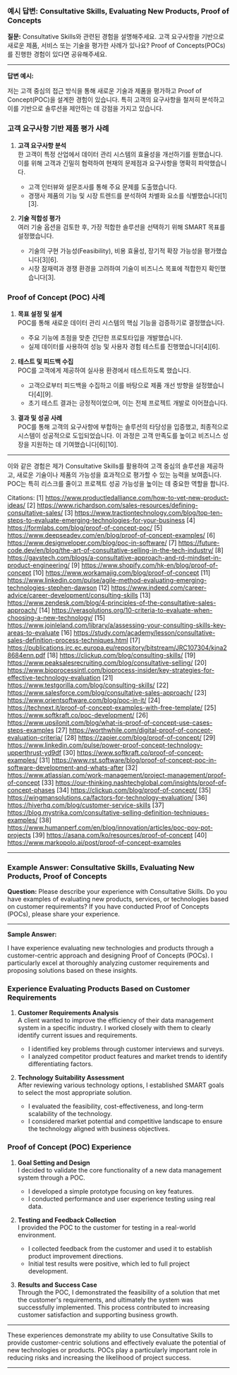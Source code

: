 ### 예시 답변: Consultative Skills, Evaluating New Products, Proof of Concepts

**질문:** Consultative Skills와 관련된 경험을 설명해주세요. 고객 요구사항을 기반으로 새로운 제품, 서비스 또는 기술을 평가한 사례가 있나요? Proof of Concepts(POCs)를 진행한 경험이 있다면 공유해주세요.

---

**답변 예시:**

저는 고객 중심의 접근 방식을 통해 새로운 기술과 제품을 평가하고 Proof of Concept(POC)을 설계한 경험이 있습니다. 특히 고객의 요구사항을 철저히 분석하고 이를 기반으로 솔루션을 제안하는 데 강점을 가지고 있습니다.

### **고객 요구사항 기반 제품 평가 사례**
1. **고객 요구사항 분석**  
   한 고객이 특정 산업에서 데이터 관리 시스템의 효율성을 개선하기를 원했습니다. 이를 위해 고객과 긴밀히 협력하여 현재의 문제점과 요구사항을 명확히 파악했습니다.  
   - 고객 인터뷰와 설문조사를 통해 주요 문제를 도출했습니다.  
   - 경쟁사 제품의 기능 및 시장 트렌드를 분석하여 차별화 요소를 식별했습니다[1][3].

2. **기술 적합성 평가**  
   여러 기술 옵션을 검토한 후, 가장 적합한 솔루션을 선택하기 위해 SMART 목표를 설정했습니다.  
   - 기술의 구현 가능성(Feasibility), 비용 효율성, 장기적 확장 가능성을 평가했습니다[3][6].  
   - 시장 잠재력과 경쟁 환경을 고려하여 기술이 비즈니스 목표에 적합한지 확인했습니다[3].

### **Proof of Concept (POC) 사례**
1. **목표 설정 및 설계**  
   POC를 통해 새로운 데이터 관리 시스템의 핵심 기능을 검증하기로 결정했습니다.  
   - 주요 기능에 초점을 맞춘 간단한 프로토타입을 개발했습니다.  
   - 실제 데이터를 사용하여 성능 및 사용자 경험 테스트를 진행했습니다[4][6].

2. **테스트 및 피드백 수집**  
   POC를 고객에게 제공하여 실사용 환경에서 테스트하도록 했습니다.  
   - 고객으로부터 피드백을 수집하고 이를 바탕으로 제품 개선 방향을 설정했습니다[4][9].  
   - 초기 테스트 결과는 긍정적이었으며, 이는 전체 프로젝트 개발로 이어졌습니다.

3. **결과 및 성공 사례**  
   POC를 통해 고객의 요구사항에 부합하는 솔루션의 타당성을 입증했고, 최종적으로 시스템이 성공적으로 도입되었습니다. 이 과정은 고객 만족도를 높이고 비즈니스 성장을 지원하는 데 기여했습니다[6][10].

---

이와 같은 경험은 제가 Consultative Skills를 활용하여 고객 중심의 솔루션을 제공하고, 새로운 기술이나 제품의 가능성을 효과적으로 평가할 수 있는 능력을 보여줍니다. POC는 특히 리스크를 줄이고 프로젝트 성공 가능성을 높이는 데 중요한 역할을 합니다.

Citations:
[1] https://www.productledalliance.com/how-to-vet-new-product-ideas/
[2] https://www.richardson.com/sales-resources/defining-consultative-sales/
[3] https://www.tractiontechnology.com/blog/top-ten-steps-to-evaluate-emerging-technologies-for-your-business
[4] https://formlabs.com/blog/proof-of-concept-poc/
[5] https://www.deepseadev.com/en/blog/proof-of-concept-examples/
[6] https://www.designveloper.com/blog/poc-in-software/
[7] https://future-code.dev/en/blog/the-art-of-consultative-selling-in-the-tech-industry/
[8] https://gavstech.com/blogs/a-consultative-approach-and-rd-mindset-in-product-engineering/
[9] https://www.shopify.com/hk-en/blog/proof-of-concept
[10] https://www.workamajig.com/blog/proof-of-concept
[11] https://www.linkedin.com/pulse/agile-method-evaluating-emerging-technologies-stephen-dawson
[12] https://www.indeed.com/career-advice/career-development/consulting-skills
[13] https://www.zendesk.com/blog/4-principles-of-the-consultative-sales-approach/
[14] https://verasolutions.org/10-criteria-to-evaluate-when-choosing-a-new-technology/
[15] https://www.joinleland.com/library/a/assessing-your-consulting-skills-key-areas-to-evaluate
[16] https://study.com/academy/lesson/consultative-sales-definition-process-techniques.html
[17] https://publications.jrc.ec.europa.eu/repository/bitstream/JRC107304/kjna28684enn.pdf
[18] https://clickup.com/blog/consulting-skills/
[19] https://www.peaksalesrecruiting.com/blog/consultative-selling/
[20] https://www.bioprocessintl.com/bioprocess-insider/key-strategies-for-effective-technology-evaluation
[21] https://www.testgorilla.com/blog/consulting-skills/
[22] https://www.salesforce.com/blog/consultative-sales-approach/
[23] https://www.orientsoftware.com/blog/poc-in-it/
[24] https://technext.it/proof-of-concept-examples-with-free-template/
[25] https://www.softkraft.co/poc-development/
[26] https://www.upsilonit.com/blog/what-is-proof-of-concept-use-cases-steps-examples
[27] https://worthwhile.com/digital-proof-of-concept-evaluation-criteria/
[28] https://zapier.com/blog/proof-of-concept/
[29] https://www.linkedin.com/pulse/power-proof-concept-technology-upperthrust-yd9df
[30] https://www.softkraft.co/proof-of-concept-examples/
[31] https://www.rst.software/blog/proof-of-concept-poc-in-software-development-and-whats-after
[32] https://www.atlassian.com/work-management/project-management/proof-of-concept
[33] https://our-thinking.nashtechglobal.com/insights/proof-of-concept-phases
[34] https://clickup.com/blog/proof-of-concept/
[35] https://wingmansolutions.ca/factors-for-technology-evaluation/
[36] https://hiverhq.com/blog/customer-service-skills
[37] https://blog.mystrika.com/consultative-selling-definition-techniques-examples/
[38] https://www.humanperf.com/en/blog/innovation/articles/poc-pov-pot-projects
[39] https://asana.com/ko/resources/proof-of-concept
[40] https://www.markopolo.ai/post/proof-of-concept-examples

---
### Example Answer: Consultative Skills, Evaluating New Products, Proof of Concepts

**Question:** Please describe your experience with Consultative Skills. Do you have examples of evaluating new products, services, or technologies based on customer requirements? If you have conducted Proof of Concepts (POCs), please share your experience.

---

**Sample Answer:**

I have experience evaluating new technologies and products through a customer-centric approach and designing Proof of Concepts (POCs). I particularly excel at thoroughly analyzing customer requirements and proposing solutions based on these insights.

### **Experience Evaluating Products Based on Customer Requirements**
1. **Customer Requirements Analysis**  
   A client wanted to improve the efficiency of their data management system in a specific industry. I worked closely with them to clearly identify current issues and requirements.  
   - I identified key problems through customer interviews and surveys.  
   - I analyzed competitor product features and market trends to identify differentiating factors.

2. **Technology Suitability Assessment**  
   After reviewing various technology options, I established SMART goals to select the most appropriate solution.  
   - I evaluated the feasibility, cost-effectiveness, and long-term scalability of the technology.  
   - I considered market potential and competitive landscape to ensure the technology aligned with business objectives.

### **Proof of Concept (POC) Experience**
1. **Goal Setting and Design**  
   I decided to validate the core functionality of a new data management system through a POC.  
   - I developed a simple prototype focusing on key features.  
   - I conducted performance and user experience testing using real data.

2. **Testing and Feedback Collection**  
   I provided the POC to the customer for testing in a real-world environment.  
   - I collected feedback from the customer and used it to establish product improvement directions.  
   - Initial test results were positive, which led to full project development.

3. **Results and Success Case**  
   Through the POC, I demonstrated the feasibility of a solution that met the customer's requirements, and ultimately the system was successfully implemented. This process contributed to increasing customer satisfaction and supporting business growth.

---

These experiences demonstrate my ability to use Consultative Skills to provide customer-centric solutions and effectively evaluate the potential of new technologies or products. POCs play a particularly important role in reducing risks and increasing the likelihood of project success.

---

